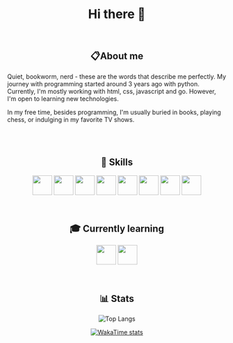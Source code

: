 <div align="center">

# Hi there 👋
<br />


## 📋About me

<p align="left"> 
Quiet, bookworm, nerd - these are the words that describe me perfectly.
My journey with programming started around 3 years ago with python. Currently, I'm mostly working with html, css, javascript and go. However, I'm open to learning new technologies.
</p>

<p align="left"> 
In my free time, besides programming, I'm usually buried in books, playing chess, or indulging in my favorite TV shows.
</p>
<br />
<br />




## 💼 Skills

<img align="center" width="45px" src="https://cdn.jsdelivr.net/gh/devicons/devicon/icons/html5/html5-original.svg" />
<img align="center" width="45px" src="https://cdn.jsdelivr.net/gh/devicons/devicon/icons/css3/css3-original.svg" />
<img align="center" width="45px" src="https://cdn.jsdelivr.net/gh/devicons/devicon@latest/icons/typescript/typescript-original.svg" />  
<img align="center" width="45px" src="https://cdn.jsdelivr.net/gh/devicons/devicon/icons/javascript/javascript-original.svg" />
<img align="center" width="45px" src="https://cdn.jsdelivr.net/gh/devicons/devicon/icons/python/python-original.svg" />
<img align="center" width="45px" src="https://cdn.jsdelivr.net/gh/devicons/devicon/icons/php/php-original.svg" />
<img align="center" width="45px" src="https://cdn.jsdelivr.net/gh/devicons/devicon/icons/mysql/mysql-original.svg" />
<img align="center" width="45px" src="https://cdn.jsdelivr.net/gh/devicons/devicon/icons/go/go-original-wordmark.svg" />

<br />
<br />
<br />


## 🎓 Currently learning


<img align="center" width="45px" src="https://cdn.jsdelivr.net/gh/devicons/devicon@latest/icons/react/react-original.svg" />          
<img align="center" width="45px" src="https://cdn.jsdelivr.net/gh/devicons/devicon@latest/icons/csharp/csharp-original.svg" />
          
          
<br />
<br />
<br />


## 📊 Stats
![Top Langs](https://github-readme-stats.vercel.app/api/top-langs/?username=radeqq007&layout=donut&theme=calm_pink)

[![WakaTime stats](https://github-readme-stats.vercel.app/api/wakatime?username=@IWillEatYourPancakes&layout=compact&theme=calm_pink)](https://github.com/anuraghazra/github-readme-stats)

</div>
